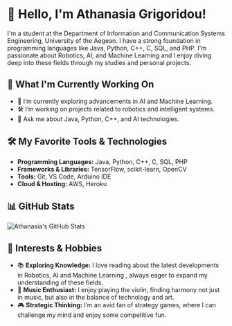 # 👋 Hello, I'm Athanasia Grigoridou!

I'm a student at the Department of Information and Communication Systems Engineering, University of the Aegean. I have a strong foundation in programming languages like Java, Python, C++, C, SQL, and PHP. I'm passionate about Robotics, AI, and Machine Learning and I enjoy diving deep into these fields through my studies and personal projects.

## 🚀 What I'm Currently Working On

- 🌱 I’m currently exploring advancements in AI and Machine Learning.
- 🛠️ I’m working on projects related to robotics and intelligent systems.
- 💬 Ask me about Java, Python, C++, and AI technologies.

## 🛠️ My Favorite Tools & Technologies

- **Programming Languages:** Java, Python, C++, C, SQL, PHP
- **Frameworks & Libraries:** TensorFlow, scikit-learn, OpenCV
- **Tools:** Git, VS Code, Arduino IDE
- **Cloud & Hosting:** AWS, Heroku

## 📊 GitHub Stats

![Athanasia's GitHub Stats](https://github-readme-stats.vercel.app/api?username=mariapapadopoulou&show_icons=true&theme=radical)


## 🎯 Interests & Hobbies

- 📚 **Exploring Knowledge:** I love reading about the latest developments in Robotics, AI and Machine Learning , always eager to expand my understanding of these fields.
- 🎻 **Music Enthusiast:** I enjoy playing the violin, finding harmony not just in music, but also in the balance of technology and art.
- 🎮 **Strategic Thinking:** I’m an avid fan of strategy games, where I can challenge my mind and enjoy some competitive fun.

